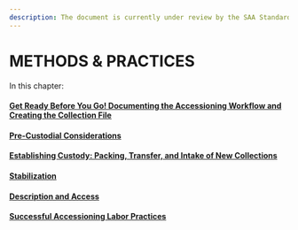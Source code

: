 ```yaml
---
description: The document is currently under review by the SAA Standards Committee.
---
```


# METHODS & PRACTICES

In this chapter:

#### [Get Ready Before You Go! Documenting the Accessioning Workflow and Creating the Collection File](get-ready-before-you-go-documenting-the-accessioning-workflow-and-creating-the-collection-file.md)

#### [Pre-Custodial Considerations](pre-custodial-considerations.md)

#### [Establishing Custody: Packing, Transfer, and Intake of New Collections](establishing-custody-packing-transfer-and-intake-of-new-collections.md)

#### [Stabilization](stabilization.md)

#### [Description and Access](description-and-access.md)

#### [Successful Accessioning Labor Practices](successful-accessioning-labor-practices.md)
